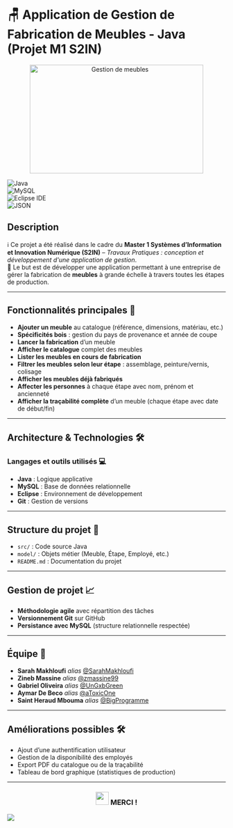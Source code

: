 # 🪑 Application de Gestion de Fabrication de Meubles - Java (Projet M1 S2IN)

<div align="center">
    <img src="https://fr.mycs.com/blog/wp-content/uploads/2023/04/shelves_hero_ipad-1024x450.png" alt="Gestion de meubles" width="400" height="250">
</div>

![Java](https://img.shields.io/badge/Java-%23ED8B00.svg?logo=java&logoColor=white)  
![MySQL](https://img.shields.io/badge/mysql-%2300f.svg?logo=mysql&logoColor=white)  
![Eclipse IDE](https://img.shields.io/badge/Eclipse-IDE-%23323330.svg?logo=eclipseide&logoColor=white)  
![JSON](https://img.shields.io/badge/json-%23000000.svg?logo=json&logoColor=white)

## Description 

ℹ️ Ce projet a été réalisé dans le cadre du **Master 1 Systèmes d’Information et Innovation Numérique (S2IN)** – *Travaux Pratiques : conception et développement d'une application de gestion*.  
🎯 Le but est de développer une application permettant à une entreprise de gérer la fabrication de **meubles** à grande échelle à travers toutes les étapes de production.

---

## Fonctionnalités principales 🔧

* **Ajouter un meuble** au catalogue (référence, dimensions, matériau, etc.)
* **Spécificités bois** : gestion du pays de provenance et année de coupe
* **Lancer la fabrication** d’un meuble
* **Afficher le catalogue** complet des meubles
* **Lister les meubles en cours de fabrication**
* **Filtrer les meubles selon leur étape** : assemblage, peinture/vernis, colisage
* **Afficher les meubles déjà fabriqués**
* **Affecter les personnes** à chaque étape avec nom, prénom et ancienneté
* **Afficher la traçabilité complète** d’un meuble (chaque étape avec date de début/fin)

---

## Architecture & Technologies 🛠️

### Langages et outils utilisés 💻

* **Java** : Logique applicative
* **MySQL** : Base de données relationnelle
* **Eclipse** : Environnement de développement
* **Git** : Gestion de versions


---

## Structure du projet 📂

* `src/` : Code source Java
* `model/` : Objets métier (Meuble, Étape, Employé, etc.)
* `README.md` : Documentation du projet


---

## Gestion de projet 📈

* **Méthodologie agile** avec répartition des tâches
* **Versionnement Git** sur GitHub
* **Persistance avec MySQL** (structure relationnelle respectée)


---

## Équipe 👥

* **Sarah Makhloufi** _alias_ [@SarahMakhloufi](https://github.com/SarahMakhloufi)  
* **Zineb Massine** _alias_ [@zmassine99](https://github.com/zmassine99)  
* **Gabriel Oliveira** _alias_ [@UnGxbGreen](https://github.com/UnGxbGreen)  
* **Aymar De Beco** _alias_ [@aToxicOne](https://github.com/aToxicOne)  
* **Saint Heraud Mbouma** _alias_ [@BigProgramme](https://github.com/BigProgramme)


---

## Améliorations possibles 🛠️

* Ajout d’une authentification utilisateur
* Gestion de la disponibilité des employés
* Export PDF du catalogue ou de la traçabilité
* Tableau de bord graphique (statistiques de production)

---

<h3 align="center"><img src = "https://raw.githubusercontent.com/MartinHeinz/MartinHeinz/master/wave.gif" width = 30px> MERCI ! </h3>  

[![](https://img.shields.io/badge/back%20to%20top-%E2%86%A9-blue)](#description)

